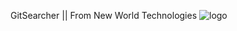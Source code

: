 GitSearcher || From New World Technologies
![logo](https://github.com/Yahyobek-12/github-finder/assets/143892121/810bd6dd-d951-423f-80ee-6c623bb7aeed)
